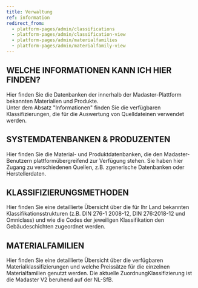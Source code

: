 ```yaml
---
title: Verwaltung
ref: information
redirect_from:
  - platform-pages/admin/classifications
  - platform-pages/admin/classification-view
  - platform-pages/admin/materialfamilies
  - platform-pages/admin/materialfamily-view
---
```


## WELCHE INFORMATIONEN KANN ICH HIER FINDEN?
Hier finden Sie die Datenbanken der innerhalb der Madaster-Plattform bekannten Materialien und Produkte. </br>Unter dem Absatz "Informationen" finden Sie die verfügbaren Klassifizierungen, die für die Auswertung von Quelldateinen verwendet werden.

## SYSTEMDATENBANKEN & PRODUZENTEN
Hier finden Sie die Material- und Produktdatenbanken, die den Madaster-Benutzern plattformübergreifend zur Verfügung stehen. Sie haben hier Zugang zu verschiedenen Quellen, z.B. zgenerische Datenbanken oder Herstellerdaten.

## KLASSIFIZIERUNGSMETHODEN
Hier finden Sie eine detaillierte Übersicht über die für Ihr Land bekannten Klassifikationsstrukturen (z.B. DIN 276-1 2008-12, DIN 276:2018-12 und Omniclass) und wie die Codes der jeweiligen Klassifikation den Gebäudeschichten zugeordnet werden.

## MATERIALFAMILIEN
Hier finden Sie eine detaillierte Übersicht über die verfügbaren Materialklassifizierungen und welche Preissätze für die einzelnen Materialfamilien genutzt werden. Die aktuelle ZuordnungKlassifizierung ist die Madaster V2 beruhend auf der NL-SfB.
